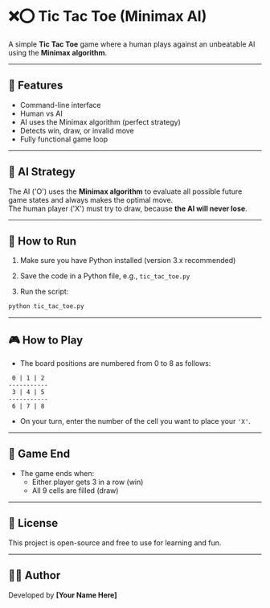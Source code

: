 
# ❌⭕ Tic Tac Toe (Minimax AI)

A simple **Tic Tac Toe** game where a human plays against an unbeatable AI using the **Minimax algorithm**.

---

## 🤖 Features

- Command-line interface
- Human vs AI
- AI uses the Minimax algorithm (perfect strategy)
- Detects win, draw, or invalid move
- Fully functional game loop

---

## 🧠 AI Strategy

The AI ('O') uses the **Minimax algorithm** to evaluate all possible future game states and always makes the optimal move.  
The human player ('X') must try to draw, because **the AI will never lose**.

---

## 🚀 How to Run

1. Make sure you have Python installed (version 3.x recommended)

2. Save the code in a Python file, e.g., `tic_tac_toe.py`

3. Run the script:

```bash
python tic_tac_toe.py
```

---

## 🎮 How to Play

- The board positions are numbered from 0 to 8 as follows:

```
 0 | 1 | 2
-----------
 3 | 4 | 5
-----------
 6 | 7 | 8
```

- On your turn, enter the number of the cell you want to place your `'X'`.

---

## 🏁 Game End

- The game ends when:
  - Either player gets 3 in a row (win)
  - All 9 cells are filled (draw)

---

## 📄 License

This project is open-source and free to use for learning and fun.

---

## 👨‍💻 Author

Developed by **[Your Name Here]**

